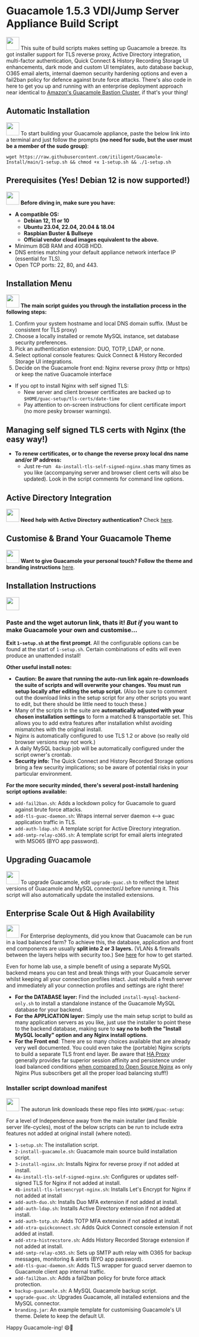 # Guacamole 1.5.3 VDI/Jump Server Appliance Build Script

<img src="https://github.githubassets.com/images/icons/emoji/sparkles.png" width="35"> This suite of build scripts makes setting up Guacamole a breeze. Its got installer support for TLS reverse proxy, Active Directory integration, multi-factor authentication, Quick Connect & History Recording Storage UI enhancements, dark mode and custom UI templates, auto database backup, O365 email alerts, internal daemon security hardening options and even a fail2ban policy for defence against brute force attacks. There's also code in here to get you up and running with an enterprise deployment approach near identical to [Amazon's Guacamole Bastion Cluster](http://netcubed-ami.s3-website-us-east-1.amazonaws.com/guaws/v2.3.1/cluster/), if that's your thing!

## Automatic Installation

<img src="https://github.githubassets.com/images/icons/emoji/rocket.png" width="35"> To start building your Guacamole appliance, paste the below link into a terminal and just follow the prompts **(no need for sudo, but the user must be a member of the sudo group)**:

```shell
wget https://raw.githubusercontent.com/itiligent/Guacamole-Install/main/1-setup.sh && chmod +x 1-setup.sh && ./1-setup.sh
```

## Prerequisites (Yes! Debian 12 is now supported!)

<img src="https://github.githubassets.com/images/icons/emoji/lock.png" width="35"> **Before diving in, make sure you have:**

- **A compatible OS:**
    - **Debian 12, 11 or 10**
    - **Ubuntu 23.04, 22.04, 20.04 & 18.04**
    - **Raspbian Buster & Bullseye**
    - **Official vendor cloud images equivalent to the above.**
- Minimum 8GB RAM and 40GB HDD.
- DNS entries matching your default appliance network interface IP (essential for TLS).
- Open TCP ports: 22, 80, and 443.

## Installation Menu

<img src="https://github.githubassets.com/images/icons/emoji/wrench.png" width="35"> **The main script guides you through the installation process in the following steps:**

1. Confirm your system hostname and local DNS domain suffix. (Must be consistent for TLS proxy)
2. Choose a locally installed or remote MySQL instance, set database security preferences.
3. Pick an authentication extension: DUO, TOTP, LDAP, or none.
4. Select optional console features: Quick Connect & History Recorded Storage UI integrations.
5. Decide on the Guacamole front end: Nginx reverse proxy (http or https) or keep the native Guacamole interface
  - If you opt to install Nginx with self signed TLS:
    - New server and client browser certificates are backed up to `$HOME/guac-setup/tls-certs/date-time`
    - Pay attention to on-screen instructions for client certificate import (no more pesky browser warnings). 

## Managing self signed TLS certs with Nginx (the easy way!)

   - **To renew certificates, or to change the reverse proxy local dns name and/or IP address:** 
     - Just re-run ` 4a-install-tls-self-signed-nginx.sh`as many times as you like (accompanying server and browser client certs will also be updated). Look in the script comments for command line options.
   

## Active Directory Integration

<img src="https://github.githubassets.com/images/icons/emoji/key.png" width="35"> **Need help with Active Directory authentication?** Check [here](https://github.com/itiligent/Guacamole-Install/blob/main/ACTIVE-DIRECTORY-HOW-TO.md).

## Customise & Brand Your Guacamole Theme

<img src="https://github.githubassets.com/images/icons/emoji/art.png" width="35"> **Want to give Guacamole your personal touch? Follow the theme and branding instructions** [here](https://github.com/itiligent/Guacamole-Install/tree/main/custom-theme-builder).

## Installation Instructions

<img src="https://github.githubassets.com/images/icons/emoji/unicode/2699.png" width="35"> 

### **Paste and the wget autorun link, thats it! *But if* you want to make Guacamole your own and customise...**
**Exit `1-setup.sh` at the first prompt**. All the configurable options can be found at the start of `1-setup.sh`. Certain combinations of edits will even produce an unattended install!

**Other useful install notes:**
- **Caution: Be aware that running the auto-run link again re-downloads the suite of scripts and will overwrite your changes. You must run setup locally after editing the setup script.** (Also be sure to comment out the download links in the setup script for any other scripts you want to edit, but there should be little need to touch these.)
- Many of the scripts in the suite are **automatically adjusted with your chosen installation settings** to form a matched & transportable set. This allows you to add extra features after installation whilst avoiding mismatches with the original install.
- Nginx is automatically configured to use TLS 1.2 or above (so really old browser versions may not work.)
- A daily MySQL backup job will be automatically configured under the script owner's crontab.
- **Security info:** The Quick Connect and History Recorded Storage options bring a few security implications; so be aware of potential risks in your particular environment.

**For the more security minded, there's several post-install hardening script options available:**

- `add-fail2ban.sh`: Adds a lockdown policy for Guacamole to guard against brute force attacks.
- `add-tls-guac-daemon.sh`: Wraps internal server daemon <--> guac application traffic in TLS.
- `add-auth-ldap.sh`: A template script for Active Directory integration.
- `add-smtp-relay-o365.sh`: A template script for email alerts integrated with MSO65 (BYO app password).


## Upgrading Guacamole

<img src="https://github.githubassets.com/images/icons/emoji/globe_with_meridians.png" width="35"> To upgrade Guacamole, edit `upgrade-guac.sh` to relfect the latest versions of Guacamole and MySQL connector/J before running it. This script will also automatically update the installed extensions.

## Enterprise Scale Out & High Availability 

<img src="https://github.githubassets.com/images/icons/emoji/unicode/1f454.png" width="35"> For Enterprise deployments, did you know that Guacamole can be run in a load balanced farm? To achieve this, the database, application and front end components are usually **split into 2 or 3 layers.** (VLANs & firewalls between the layers helps with security too.) See [here](https://github.com/itiligent/Guacamole-Install/tree/main/guac-enterprise-build) for how to get started.

Even for home lab use, a simple benefit of using a separate MySQL backend means you can test and break things with your Guacamole server whilst keeping all your connection profiles intact. Just rebuild a fresh server and immediately all your connection profiles and settings are right there!

- **For the DATABASE layer:** Find the included `install-mysql-backend-only.sh` to install a standalone instance of the Guacamole MySQL database for your backend.
- **For the APPLICATION layer:** Simply use the main setup script to build as many application servers as you like, just use the installer to point these to the backend database, making sure to **say no to both the "Install MySQL locally" option and any Nginx install options**.
- **For the Front end**: There are so many choices available that are already very well documented. You could even take the (portable) Nginx scripts to build a separate TLS front end layer. Be aware that [HA Proxy](https://www.haproxy.org/) generally provides far superior session affinity and persistence under load balanced conditions [when compared to Open Source Nginx](https://www.nginx.com/products/nginx/compare-models/) as only Nginx Plus subscribers get all the proper load balancing stuff!)


### Installer script download manifest



<img src="https://github.githubassets.com/images/icons/emoji/package.png" width="35"> The autorun link downloads these repo files into `$HOME/guac-setup`:

For a level of Independence away from the main installer (and flexible server life-cycles), most of the below scripts can be run to include extra features not added at original install (where noted).

- `1-setup.sh`: The installation script.
- `2-install-guacamole.sh`: Guacamole main source build installation script.
- `3-install-nginx.sh`: Installs Nginx for reverse proxy if not added at install.
- `4a-install-tls-self-signed-nginx.sh`: Configures or updates self-signed TLS for Nginx if not added at install.
- `4b-install-tls-letsencrypt-nginx.sh`: Installs Let's Encrypt for Nginx if not added at install
- `add-auth-duo.sh`: Installs Duo MFA extension if not added at install.
- `add-auth-ldap.sh`: Installs Active Directory extension if not added at install.
- `add-auth-totp.sh`: Adds TOTP MFA extension if not added at install.
- `add-xtra-quickconnect.sh`: Adds Quick Connect console extension if not added at install.
- `add-xtra-histrecstore.sh`: Adds History Recorded Storage extension if not added at install.
- `add-smtp-relay-o365.sh`: Sets up SMTP auth relay with O365 for backup messages, monitoring & alerts (BYO app password).
- `add-tls-guac-daemon.sh`: Adds TLS wrapper for guacd server daemon to Guacamole client app internal traffic.
- `add-fail2ban.sh`: Adds a fail2ban policy for brute force attack protection.
- `backup-guacamole.sh`: A MySQL Guacamole backup script.
- `upgrade-guac.sh`: Upgrades Guacamole, all installed extensions and the MySQL connector.
- `branding.jar`: An example template for customising Guacamole's UI theme. Delete to keep the default UI.

Happy Guacamole-ing! 😄🥑
